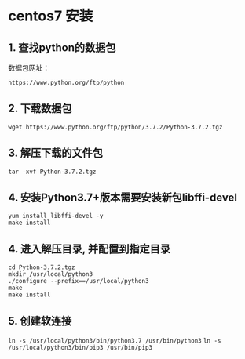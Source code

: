 # centos7 安装

## 1. 查找python的数据包

数据包网址：

```https://www.python.org/ftp/python```

## 2. 下载数据包

```wget https://www.python.org/ftp/python/3.7.2/Python-3.7.2.tgz```

## 3. 解压下载的文件包

```tar -xvf Python-3.7.2.tgz```

## 4. 安装Python3.7+版本需要安装新包libffi-devel
```
yum install libffi-devel -y
make install
```

## 4. 进入解压目录, 并配置到指定目录
```
cd Python-3.7.2.tgz
mkdir /usr/local/python3
./configure --prefix==/usr/local/python3
make
make install
```

## 5. 创建软连接
```ln -s /usr/local/python3/bin/python3.7 /usr/bin/python3```
```ln -s /usr/local/python3/bin/pip3 /usr/bin/pip3```
